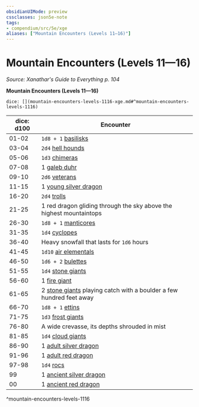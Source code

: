 ```yaml
---
obsidianUIMode: preview
cssclasses: json5e-note
tags:
- compendium/src/5e/xge
aliases: ["Mountain Encounters (Levels 11—16)"]
---
```

# Mountain Encounters (Levels 11—16)
*Source: Xanathar's Guide to Everything p. 104* 

**Mountain Encounters (Levels 11—16)**

`dice: [](mountain-encounters-levels-1116-xge.md#^mountain-encounters-levels-1116)`

| dice: d100 | Encounter |
|------------|-----------|
| 01-02 | `1d8 + 1` [basilisks](/Systems/5e/bestiary/monstrosity/basilisk.md) |
| 03-04 | `2d4` [hell hounds](/Systems/5e/bestiary/fiend/hell-hound.md) |
| 05-06 | `1d3` [chimeras](/Systems/5e/bestiary/monstrosity/chimera.md) |
| 07-08 | 1 [galeb duhr](/Systems/5e/bestiary/elemental/galeb-duhr.md) |
| 09-10 | `2d6` [veterans](/Systems/5e/bestiary/humanoid/veteran.md) |
| 11-15 | 1 [young silver dragon](/Systems/5e/bestiary/dragon/young-silver-dragon.md) |
| 16-20 | `2d4` [trolls](/Systems/5e/bestiary/giant/troll.md) |
| 21-25 | 1 red dragon gliding through the sky above the highest mountaintops |
| 26-30 | `1d8 + 1` [manticores](/Systems/5e/bestiary/monstrosity/manticore.md) |
| 31-35 | `1d4` [cyclopes](/Systems/5e/bestiary/giant/cyclops.md) |
| 36-40 | Heavy snowfall that lasts for `1d6` hours |
| 41-45 | `1d10` [air elementals](/Systems/5e/bestiary/elemental/air-elemental.md) |
| 46-50 | `1d6 + 2` [bulettes](/Systems/5e/bestiary/monstrosity/bulette.md) |
| 51-55 | `1d4` [stone giants](/Systems/5e/bestiary/giant/stone-giant.md) |
| 56-60 | 1 [fire giant](/Systems/5e/bestiary/giant/fire-giant.md) |
| 61-65 | 2 [stone giants](/Systems/5e/bestiary/giant/stone-giant.md) playing catch with a boulder a few hundred feet away |
| 66-70 | `1d8 + 1` [ettins](/Systems/5e/bestiary/giant/ettin.md) |
| 71-75 | `1d3` [frost giants](/Systems/5e/bestiary/giant/frost-giant.md) |
| 76-80 | A wide crevasse, its depths shrouded in mist |
| 81-85 | `1d4` [cloud giants](/Systems/5e/bestiary/giant/cloud-giant.md) |
| 86-90 | 1 [adult silver dragon](/Systems/5e/bestiary/dragon/adult-silver-dragon.md) |
| 91-96 | 1 [adult red dragon](/Systems/5e/bestiary/dragon/adult-red-dragon.md) |
| 97-98 | `1d4` [rocs](/Systems/5e/bestiary/monstrosity/roc.md) |
| 99 | 1 [ancient silver dragon](/Systems/5e/bestiary/dragon/ancient-silver-dragon.md) |
| 00 | 1 [ancient red dragon](/Systems/5e/bestiary/dragon/ancient-red-dragon.md) |
^mountain-encounters-levels-1116